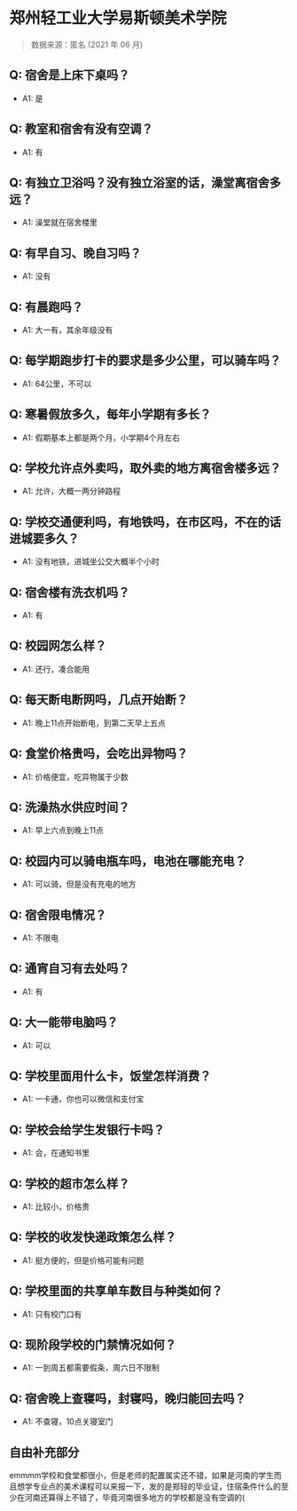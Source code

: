 # 郑州轻工业大学易斯顿美术学院

> 数据来源：匿名 (2021 年 06 月)

## Q: 宿舍是上床下桌吗？

- A1: 是

## Q: 教室和宿舍有没有空调？

- A1: 有

## Q: 有独立卫浴吗？没有独立浴室的话，澡堂离宿舍多远？

- A1: 澡堂就在宿舍楼里

## Q: 有早自习、晚自习吗？

- A1: 没有

## Q: 有晨跑吗？

- A1: 大一有，其余年级没有

## Q: 每学期跑步打卡的要求是多少公里，可以骑车吗？

- A1: 64公里，不可以

## Q: 寒暑假放多久，每年小学期有多长？

- A1: 假期基本上都是两个月，小学期4个月左右

## Q: 学校允许点外卖吗，取外卖的地方离宿舍楼多远？

- A1: 允许，大概一两分钟路程

## Q: 学校交通便利吗，有地铁吗，在市区吗，不在的话进城要多久？

- A1: 没有地铁，进城坐公交大概半个小时

## Q: 宿舍楼有洗衣机吗？

- A1: 有

## Q: 校园网怎么样？

- A1: 还行，凑合能用

## Q: 每天断电断网吗，几点开始断？

- A1: 晚上11点开始断电，到第二天早上五点

## Q: 食堂价格贵吗，会吃出异物吗？

- A1: 价格便宜，吃异物属于少数

## Q: 洗澡热水供应时间？

- A1: 早上六点到晚上11点

## Q: 校园内可以骑电瓶车吗，电池在哪能充电？

- A1: 可以骑，但是没有充电的地方

## Q: 宿舍限电情况？

- A1: 不限电

## Q: 通宵自习有去处吗？

- A1: 有

## Q: 大一能带电脑吗？

- A1: 可以

## Q: 学校里面用什么卡，饭堂怎样消费？

- A1: 一卡通，你也可以微信和支付宝

## Q: 学校会给学生发银行卡吗？

- A1: 会，在通知书里

## Q: 学校的超市怎么样？

- A1: 比较小，价格贵

## Q: 学校的收发快递政策怎么样？

- A1: 挺方便的，但是价格可能有问题

## Q: 学校里面的共享单车数目与种类如何？

- A1: 只有校门口有

## Q: 现阶段学校的门禁情况如何？

- A1: 一到周五都需要假条，周六日不限制

## Q: 宿舍晚上查寝吗，封寝吗，晚归能回去吗？

- A1: 不查寝，10点关寝室门

## 自由补充部分

emmmm学校和食堂都很小，但是老师的配置属实还不错，如果是河南的学生而且想学专业点的美术课程可以来报一下，发的是郑轻的毕业证，住宿条件什么的至少在河南还算得上不错了，毕竟河南很多地方的学校都是没有空调的(